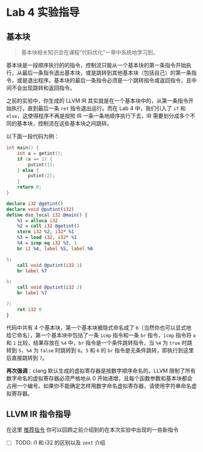 # Lab 4 实验指导

## 基本块

> 基本块相关知识会在课程“代码优化”一章中系统地学习到。

基本块是一段顺序执行的的指令，控制流只能从一个基本块的第一条指令开始执行，从最后一条指令退出基本块，或是跳转到其他基本块（包括自己）的第一条指令，或是退出程序。基本块的最后一条指令必须是一个跳转指令或返回指令，且中间不会出现跳转和返回指令。

之前的实验中，你生成的 LLVM IR 其实就是在一个基本块中的，从第一条指令开始执行，直到最后一条 `ret` 指令退出运行。而在 Lab 4 中，我们引入了 `if` 和 `else`，这使得程序不再是按照 IR 一条一条地顺序执行下去，IR 需要划分成多个不同的基本块，控制流在这些基本块之间跳转。

以下面一段代码为例：

```c
int main() {
    int a = getint();
    if (a == 1) {
        putint(1);
    } else {
        putint(2);
    }
    return 0;
}
```

```llvm
declare i32 @getint()
declare void @putint(i32)
define dso_local i32 @main() {
    %1 = alloca i32
    %2 = call i32 @getint()
    store i32 %2, i32* %1
    %3 = load i32, i32* %1
    %4 = icmp eq i32 %3, 1
    br i1 %4, label %5, label %6

5:
    call void @putint(i32 1)
    br label %7

6:
    call void @putint(i32 2)
    br label %7

7:
    ret i32 0
}
```

代码中共有 4 个基本块，第一个基本块被隐式命名成了 `0`（当然你也可以显式地给它命名），第一个基本块中包括了一条 `icmp` 指令和一条 `br` 指令，`icmp` 指令将 `a` 和 `1` 比较，结果存放在 `%4` 中，`br` 指令是一个条件跳转指令，当 `%4` 为 `true` 时跳转到 `5`，`%4` 为 `false` 时跳转到 `6`。`5` 和 `6` 的 `br` 指令是无条件跳转，即执行到这里后直接跳转到 `7`。

**再次强调**：clang 默认生成的虚拟寄存器是按数字顺序命名的，LLVM 限制了所有数字命名的虚拟寄存器必须严格地从 0 开始递增，且每个函数参数和基本块都会占用一个编号。如果你不能确定怎样用数字命名虚拟寄存器，请使用字符串命名虚拟寄存器。

## LLVM IR 指令指导

在这里 [推荐指令](../pre/suggested_insts.md) 你可以回顾之前介绍到的在本次实验中出现的一些新指令

- [ ] TODO: i1 和 i32 的区别以及 `zext` 介绍
